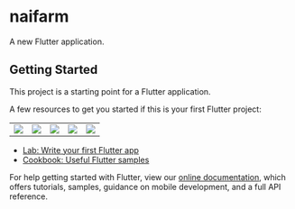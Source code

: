 # naifarm

A new Flutter application.

## Getting Started

This project is a starting point for a Flutter application.

A few resources to get you started if this is your first Flutter project:

<table>
  <td>
    <img src="https://www.img.in.th/images/a9bad8c38bbe90521869db0f2de9a2ba.png" />
  </td>
   <td><img src="https://sv1.picz.in.th/images/2021/02/28/oXSY8b.png" />
      </td>
    <td><img src="https://www.img.in.th/images/3a9f57d3f8b3999c8da694a8e8e67ec1.png" />
      </td>
    <td><img src="https://www.img.in.th/images/5aa7e8b93dd1d8af243a0a20e3be895b.png" />
      </td>
    <td><img src="https://www.img.in.th/images/1e8d034d0325bd2546c1b090f28efb69.png" />
      </td>
   
  </table>


- [Lab: Write your first Flutter app](https://flutter.dev/docs/get-started/codelab)
- [Cookbook: Useful Flutter samples](https://flutter.dev/docs/cookbook)

For help getting started with Flutter, view our
[online documentation](https://flutter.dev/docs), which offers tutorials,
samples, guidance on mobile development, and a full API reference.
